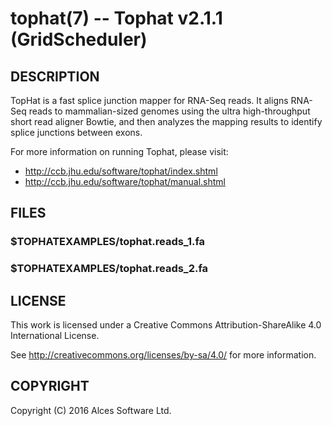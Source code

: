 # tophat(7) -- Tophat v2.1.1 (GridScheduler)

## DESCRIPTION

TopHat is a fast splice junction mapper for RNA-Seq reads. It aligns
RNA-Seq reads to mammalian-sized genomes using the ultra
high-throughput short read aligner Bowtie, and then analyzes the
mapping results to identify splice junctions between exons.

For more information on running Tophat, please visit:
  * <http://ccb.jhu.edu/software/tophat/index.shtml>
  * <http://ccb.jhu.edu/software/tophat/manual.shtml>

## FILES

### $TOPHATEXAMPLES/tophat.reads_1.fa


### $TOPHATEXAMPLES/tophat.reads_2.fa


## LICENSE

This work is licensed under a Creative Commons Attribution-ShareAlike
4.0 International License.

See <http://creativecommons.org/licenses/by-sa/4.0/> for more
information.

## COPYRIGHT

Copyright (C) 2016 Alces Software Ltd.

